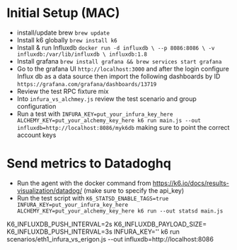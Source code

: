 # Initial Setup (MAC)
* install/update brew `brew update`
* Install k6 globally `brew install k6`
* Install & run Influxdb  `docker run -d influxdb \
 --p 8086:8086 \
-v influxdb:/var/lib/influxdb \
influxdb:1.8`
* Install grafana `brew install grafana && brew services start grafana`
* Go to the grafana UI `http://localhost:3000` and after the login configure Influx db as a data source then import the following dashboards by ID `https://grafana.com/grafana/dashboards/13719`
* Review the test RPC fixture mix 
* Into `infura_vs_alchmey.js` review the test scenario and group configuration
* Run a test with `INFURA_KEY=put_your_infura_key_here ALCHEMY_KEY=put_your_alchemy_key_here k6 run main.js --out influxdb=http://localhost:8086/myk6db` making sure to point the correct account keys

# Send metrics to Datadoghq
* Run the agent with the docker command from https://k6.io/docs/results-visualization/datadog/ (make sure to specify the api_key)
* Run the test script with `K6_STATSD_ENABLE_TAGS=true INFURA_KEY=put_your_infura_key_here ALCHEMY_KEY=put_your_alchemy_key_here k6 run --out statsd main.js`


K6_INFLUXDB_PUSH_INTERVAL=2s
K6_INFLUXDB_PAYLOAD_SIZE= K6_INFLUXDB_PUSH_INTERVAL=3s INFURA_KEY='' k6 run scenarios/eth1_infura_vs_erigon.js --out influxdb=http://localhost:8086

